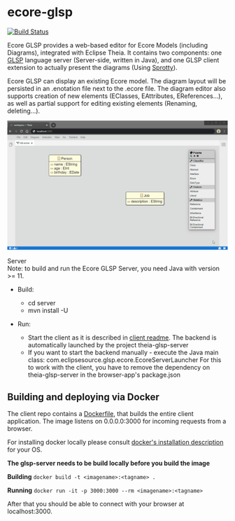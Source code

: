 # ecore-glsp
[![Build Status](https://img.shields.io/jenkins/build?jobUrl=https%3A%2F%2Fci.eclipse.org%2Femfcloud%2Fjob%2Feclipse-emfcloud%2Fjob%2Fecore-glsp%2Fjob%2Fmaster)](https://ci.eclipse.org/emfcloud/job/eclipse-emfcloud/job/ecore-glsp/job/master)


Ecore GLSP provides a web-based editor for Ecore Models (including Diagrams), integrated with Eclipse Theia. It contains two components: one [GLSP](https://github.com/eclipsesource/glsp) language server (Server-side, written in Java), and one GLSP client extension to actually present the diagrams (Using [Sprotty](https://github.com/eclipse/sprotty-theia)). 

Ecore GLSP can display an existing Ecore model. The diagram layout will be persisted in an .enotation file next to the .ecore file. The diagram editor also supports creation of new elements (EClasses, EAttributes, EReferences...), as well as partial support for editing existing elements (Renaming, deleting...).

![Ecore GLSP Example](images/diagramanimated.gif)

Server \
Note: to build and run the Ecore GLSP Server, you need Java with version >= 11.

* Build:
  * cd server
  * mvn install -U

* Run:
  * Start the client as it is described in [client readme](https://github.com/eclipsesource/ecore-glsp/blob/master/client/README.md). The backend is automatically launched by the project theia-glsp-server
  * If you want to start the backend manually - execute the Java main class: com.eclipsesource.glsp.ecore.EcoreServerLauncher
  	For this to work with the client, you have to remove the dependency on theia-glsp-server in the browser-app's package.json

## Building and deploying via Docker
The client repo contains a [Dockerfile](https://github.com/eclipsesource/ecore-glsp/blob/master/client/README.md), that builds the entire client application. The image listens on 0.0.0.0:3000 for incoming requests from a browser.

For installing docker locally please consult [docker's installation description](https://docs.docker.com/install/) for your OS.

**The glsp-server needs to be build locally before you build the image**

**Building**
`docker build -t <imagename>:<tagname> .` 

**Running**
`docker run -it -p 3000:3000 --rm <imagename>:<tagname>`

After that you should be able to connect with your browser at localhost:3000.	